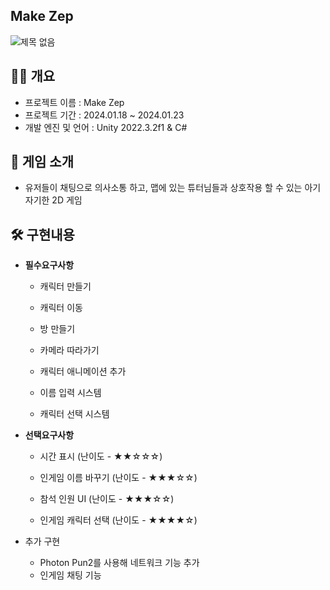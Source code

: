 ## Make Zep

![제목 없음](https://github.com/oeto2/MakeZep/assets/118743238/d187fba5-9f2a-4c90-bd42-f309ee877839)  

## 🙋‍♀️ 개요
- 프로젝트 이름 : Make Zep
- 프로젝트 기간 : 2024.01.18 ~ 2024.01.23
- 개발 엔진 및 언어 : Unity 2022.3.2f1 & C#


## 👀 게임 소개
- 유저들이  채팅으로 의사소통 하고, 맵에 있는 튜터님들과 상호작용 할 수 있는 아기자기한 2D 게임


## 🛠 구현내용
- **필수요구사항**

    - 캐릭터 만들기


    - 캐릭터 이동
       
    - 방 만들기
        


    - 카메라 따라가기
        


    - 캐릭터 애니메이션 추가
        

        

    - 이름 입력 시스템

    - 캐릭터 선택 시스템
        

        
- **선택요구사항**
    - 시간 표시 (난이도 - ★★☆☆☆)
        

        
    - 인게임 이름 바꾸기 (난이도 - ★★★☆☆)

        

    - 참석 인원 UI (난이도 - ★★★☆☆)
        

       
    - 인게임 캐릭터 선택 (난이도 - ★★★★☆)
- 추가 구현
    - Photon Pun2를 사용해 네트워크 기능 추가
    - 인게임 채팅 기능
